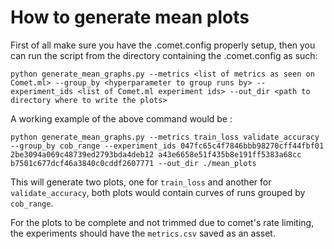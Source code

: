 # How to generate mean plots

First of all make sure you have the .comet.config properly setup, 
then you can run the script from the directory containing the .comet.config as such:
```shell script
python generate_mean_graphs.py --metrics <list of metrics as seen on Comet.ml> --group_by <hyperparameter to group runs by> --experiment_ids <list of Comet.ml experiment ids> --out_dir <path to directory where to write the plots>
```
A working example of the above command would be :
```shell script
python generate_mean_graphs.py --metrics train_loss validate_accuracy --group_by cob_range --experiment_ids 047fc65c4f7846bbb98270cff44fbf01 2be3094a069c48739ed2793bda4deb12 a43e6658e51f435b8e191ff5383a68cc b7501c677dcf46a3840c0cddf2607771 --out_dir ./mean_plots
```
This will generate two plots, one for `train_loss` and another for `validate_accuracy`, both plots would contain curves of runs grouped by `cob_range`.

For the plots to be complete and not trimmed due to comet's rate limiting, the experiments should have the `metrics.csv` saved as an asset.